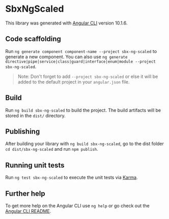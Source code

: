 # SbxNgScaled

This library was generated with [Angular CLI](https://github.com/angular/angular-cli) version 10.1.6.

## Code scaffolding

Run `ng generate component component-name --project sbx-ng-scaled` to generate a new component. You can also use `ng generate directive|pipe|service|class|guard|interface|enum|module --project sbx-ng-scaled`.
> Note: Don't forget to add `--project sbx-ng-scaled` or else it will be added to the default project in your `angular.json` file. 

## Build

Run `ng build sbx-ng-scaled` to build the project. The build artifacts will be stored in the `dist/` directory.

## Publishing

After building your library with `ng build sbx-ng-scaled`, go to the dist folder `cd dist/sbx-ng-scaled` and run `npm publish`.

## Running unit tests

Run `ng test sbx-ng-scaled` to execute the unit tests via [Karma](https://karma-runner.github.io).

## Further help

To get more help on the Angular CLI use `ng help` or go check out the [Angular CLI README](https://github.com/angular/angular-cli/blob/master/README.md).

